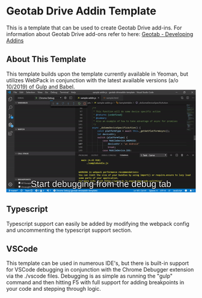 # Geotab Drive Addin Template
This is a template that can be used to create Geotab Drive add-ins.  For information about Geotab Drive add-ons refer to here:
[Geotab - Developing Addins](https://geotab.github.io/sdk/software/guides/developing-addins/)

## About This Template
This template builds upon the template currently available in Yeoman, but utilizes WebPack in conjunction with the latest available versions (a/o 10/2019) of Gulp and Babel.
![](docs/images/vscode_demo.gif)


## Typescript

Typescript support can easily be added by modifying the webpack config and uncommenting the typescript support section.

## VSCode
This template can be used in numerous IDE's, but there is built-in support for VSCode debugging in conjunction with the Chrome Debugger extension via the ./vscode files.  Debugging is as simple as running the "gulp" command and then hitting F5 with full support for adding breakpoints in your code and stepping through logic.

